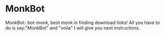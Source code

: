 # MonkBot
MonkBot- bot-monk, best monk in finding download links! All you have to do is say:"MonkBot" and "voila" I will give you next instructions.
